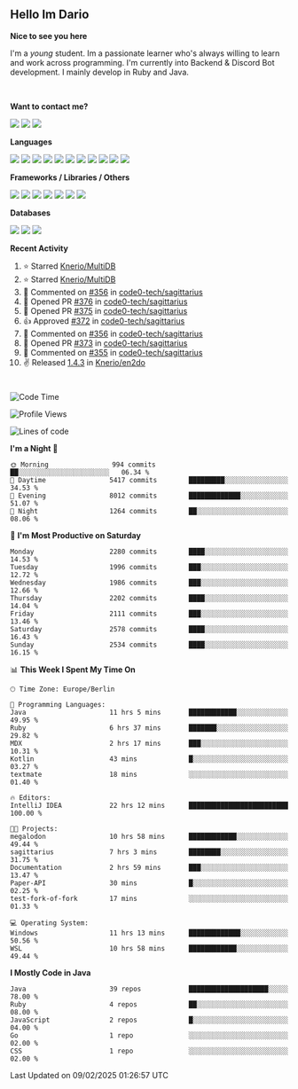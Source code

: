<h2>Hello Im Dario</h2>

**Nice to see you here**

I'm a *young* student. Im a passionate learner who's always willing to learn and work across
programming. I'm currently into Backend & Discord Bot development. I mainly develop in Ruby and Java.

<br/>

**Want to contact me?**

<a href="https://github.com/knerio"><img src="https://img.shields.io/badge/-Github-blue?style=for-the-badge&logo=github&logoColor=white"/></a> <a href="https://discord.com/users/639416958923702292"><img src="https://img.shields.io/badge/-knerio-blue?style=for-the-badge&logo=discord&logoColor=white"/></a> <a href="https://twitch.tv/dopalos_"><img src="https://img.shields.io/badge/-twitch-blue?style=for-the-badge&logo=twitch&logoColor=white"/></a>

**Languages**

<img src="https://img.shields.io/badge/-Java-blue?style=for-the-badge&logo=java&logoColor=white"/> <img src="https://img.shields.io/badge/-Ruby-blue?style=for-the-badge&logo=Ruby&logoColor=white"/> <img src="https://img.shields.io/badge/-Git-blue?style=for-the-badge&logo=Git&logoColor=white"/> <img src="https://img.shields.io/badge/-HTML-blue?style=for-the-badge&logo=html5&logoColor=white"/> <img src="https://img.shields.io/badge/-CSS-blue?style=for-the-badge&logo=CSS3&logoColor=white"/> <img src="https://img.shields.io/badge/-Javascript-blue?style=for-the-badge&logo=javascript&logoColor=white"/> <img src="https://img.shields.io/badge/-Typescript-blue?style=for-the-badge&logo=TypeScript&logoColor=white"/> <img src="https://img.shields.io/badge/-Kotlin-blue?style=for-the-badge&logo=kotlin&logoColor=white"/> <img src="https://img.shields.io/badge/-SQL-blue?style=for-the-badge&logo=MYSQL&logoColor=white"/> <img src="https://img.shields.io/badge/-Markdown-blue?style=for-the-badge&logo=Markdown&logoColor=white"/> <img src="https://img.shields.io/badge/-JSON-blue?style=for-the-badge&logo=JSON&logoColor=white"/>
<br/>

 **Frameworks / Libraries / Others**

<img src="https://img.shields.io/badge/-Ruby_On_Rails-blue?style=for-the-badge&logo=ruby-on-rails&logoColor=white"/> <img src="https://img.shields.io/badge/-JDA-blue?style=for-the-badge&logo=JDA&logoColor=white"/> <img src="https://img.shields.io/badge/-Bootstrap-blue?style=for-the-badge&logo=Bootstrap&logoColor=white"/> <img src="https://img.shields.io/badge/-Node.JS-blue?style=for-the-badge&logo=node.js&logoColor=white"/> <img src="https://img.shields.io/badge/-React-blue?style=for-the-badge&logo=React&logoColor=white"/> <img src="https://img.shields.io/badge/-Express-blue?style=for-the-badge&logo=Express&logoColor=white"/> <img src="https://img.shields.io/badge/-Next.Js-blue?style=for-the-badge&logo=Next.Js&logoColor=white"/>

**Databases**

<img src="https://img.shields.io/badge/-MongoDB-blue?style=for-the-badge&logo=mongodb&logoColor=white"/> <img src="https://img.shields.io/badge/-MariaDB-blue?style=for-the-badge&logo=MariaDB&logoColor=white"/>
<img src="https://img.shields.io/badge/-PostgreSQL-blue?style=for-the-badge&logo=PostgreSQl&logoColor=white"/>

**Recent Activity**

<!--RECENT_ACTIVITY:start-->
1. ⭐ Starred [Knerio/MultiDB](https://github.com/Knerio/MultiDB)<br>
2. ⭐ Starred [Knerio/MultiDB](https://github.com/Knerio/MultiDB)<br>
3. 💬 Commented on [#356](https://github.com/code0-tech/sagittarius/issues/356#issuecomment-2642731831) in [code0-tech/sagittarius](https://github.com/code0-tech/sagittarius)<br>
4. 💪 Opened PR [#376](https://github.com/code0-tech/sagittarius/pull/376) in [code0-tech/sagittarius](https://github.com/code0-tech/sagittarius)<br>
5. 💪 Opened PR [#375](https://github.com/code0-tech/sagittarius/pull/375) in [code0-tech/sagittarius](https://github.com/code0-tech/sagittarius)<br>
6. 👍 Approved [#372](https://github.com/code0-tech/sagittarius/pull/372#pullrequestreview-2595783480) in [code0-tech/sagittarius](https://github.com/code0-tech/sagittarius)<br>
7. 💬 Commented on [#356](https://github.com/code0-tech/sagittarius/issues/356#issuecomment-2636765166) in [code0-tech/sagittarius](https://github.com/code0-tech/sagittarius)<br>
8. 💪 Opened PR [#373](https://github.com/code0-tech/sagittarius/pull/373) in [code0-tech/sagittarius](https://github.com/code0-tech/sagittarius)<br>
9. 💬 Commented on [#355](https://github.com/code0-tech/sagittarius/issues/355#issuecomment-2636583184) in [code0-tech/sagittarius](https://github.com/code0-tech/sagittarius)<br>
10. ✌️ Released [1.4.3](https://github.com/Knerio/en2do/releases/tag/1.4.3) in [Knerio/en2do](https://github.com/Knerio/en2do)<br>
<!--RECENT_ACTIVITY:end-->
 
#

<!--START_SECTION:waka-->
![Code Time](http://img.shields.io/badge/Code%20Time-836%20hrs%2031%20mins-blue)

![Profile Views](http://img.shields.io/badge/Profile%20Views-88-blue)

![Lines of code](https://img.shields.io/badge/From%20Hello%20World%20I%27ve%20Written-1.0%20million%20lines%20of%20code-blue)

**I'm a Night 🦉** 

```text
🌞 Morning                994 commits         ██░░░░░░░░░░░░░░░░░░░░░░░   06.34 % 
🌆 Daytime                5417 commits        █████████░░░░░░░░░░░░░░░░   34.53 % 
🌃 Evening                8012 commits        █████████████░░░░░░░░░░░░   51.07 % 
🌙 Night                  1264 commits        ██░░░░░░░░░░░░░░░░░░░░░░░   08.06 % 
```
📅 **I'm Most Productive on Saturday** 

```text
Monday                   2280 commits        ████░░░░░░░░░░░░░░░░░░░░░   14.53 % 
Tuesday                  1996 commits        ███░░░░░░░░░░░░░░░░░░░░░░   12.72 % 
Wednesday                1986 commits        ███░░░░░░░░░░░░░░░░░░░░░░   12.66 % 
Thursday                 2202 commits        ████░░░░░░░░░░░░░░░░░░░░░   14.04 % 
Friday                   2111 commits        ███░░░░░░░░░░░░░░░░░░░░░░   13.46 % 
Saturday                 2578 commits        ████░░░░░░░░░░░░░░░░░░░░░   16.43 % 
Sunday                   2534 commits        ████░░░░░░░░░░░░░░░░░░░░░   16.15 % 
```


📊 **This Week I Spent My Time On** 

```text
🕑︎ Time Zone: Europe/Berlin

💬 Programming Languages: 
Java                     11 hrs 5 mins       ████████████░░░░░░░░░░░░░   49.95 % 
Ruby                     6 hrs 37 mins       ███████░░░░░░░░░░░░░░░░░░   29.82 % 
MDX                      2 hrs 17 mins       ███░░░░░░░░░░░░░░░░░░░░░░   10.31 % 
Kotlin                   43 mins             █░░░░░░░░░░░░░░░░░░░░░░░░   03.27 % 
textmate                 18 mins             ░░░░░░░░░░░░░░░░░░░░░░░░░   01.40 % 

🔥 Editors: 
IntelliJ IDEA            22 hrs 12 mins      █████████████████████████   100.00 % 

🐱‍💻 Projects: 
megalodon                10 hrs 58 mins      ████████████░░░░░░░░░░░░░   49.44 % 
sagittarius              7 hrs 3 mins        ████████░░░░░░░░░░░░░░░░░   31.75 % 
Documentation            2 hrs 59 mins       ███░░░░░░░░░░░░░░░░░░░░░░   13.47 % 
Paper-API                30 mins             █░░░░░░░░░░░░░░░░░░░░░░░░   02.25 % 
test-fork-of-fork        17 mins             ░░░░░░░░░░░░░░░░░░░░░░░░░   01.33 % 

💻 Operating System: 
Windows                  11 hrs 13 mins      █████████████░░░░░░░░░░░░   50.56 % 
WSL                      10 hrs 58 mins      ████████████░░░░░░░░░░░░░   49.44 % 
```

**I Mostly Code in Java** 

```text
Java                     39 repos            ████████████████████░░░░░   78.00 % 
Ruby                     4 repos             ██░░░░░░░░░░░░░░░░░░░░░░░   08.00 % 
JavaScript               2 repos             █░░░░░░░░░░░░░░░░░░░░░░░░   04.00 % 
Go                       1 repo              ░░░░░░░░░░░░░░░░░░░░░░░░░   02.00 % 
CSS                      1 repo              ░░░░░░░░░░░░░░░░░░░░░░░░░   02.00 % 
```




 Last Updated on 09/02/2025 01:26:57 UTC
<!--END_SECTION:waka-->

